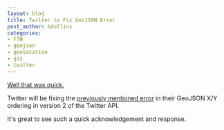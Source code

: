 ```yaml
---
layout: blog
title: Twitter to Fix GeoJSON Error
post_author: bdollins
categories:
- FTW
- geojson
- geolocation
- gis
- twitter
---
```


<a href="http://apiwiki.twitter.com/Twitter-REST-API-Method%3A-statuses%C2%A0update">Well that was quick.</a>

Twitter will be fixing the <a href="http://geobabble.wordpress.com/2009/11/24/twitter-geojson-error/">previously mentioned error</a> in their GeoJSON X/Y ordering in version 2 of the Twitter API.

It's great to see such a quick acknowledgement and response.